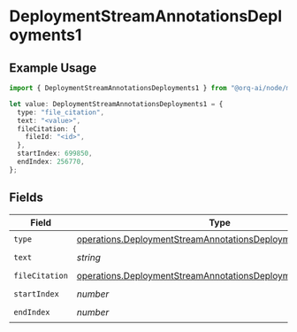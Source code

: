 # DeploymentStreamAnnotationsDeployments1

## Example Usage

```typescript
import { DeploymentStreamAnnotationsDeployments1 } from "@orq-ai/node/models/operations";

let value: DeploymentStreamAnnotationsDeployments1 = {
  type: "file_citation",
  text: "<value>",
  fileCitation: {
    fileId: "<id>",
  },
  startIndex: 699850,
  endIndex: 256770,
};
```

## Fields

| Field                                                                                                                                          | Type                                                                                                                                           | Required                                                                                                                                       | Description                                                                                                                                    |
| ---------------------------------------------------------------------------------------------------------------------------------------------- | ---------------------------------------------------------------------------------------------------------------------------------------------- | ---------------------------------------------------------------------------------------------------------------------------------------------- | ---------------------------------------------------------------------------------------------------------------------------------------------- |
| `type`                                                                                                                                         | [operations.DeploymentStreamAnnotationsDeploymentsRequestType](../../models/operations/deploymentstreamannotationsdeploymentsrequesttype.md)   | :heavy_check_mark:                                                                                                                             | N/A                                                                                                                                            |
| `text`                                                                                                                                         | *string*                                                                                                                                       | :heavy_check_mark:                                                                                                                             | N/A                                                                                                                                            |
| `fileCitation`                                                                                                                                 | [operations.DeploymentStreamAnnotationsDeploymentsFileCitation](../../models/operations/deploymentstreamannotationsdeploymentsfilecitation.md) | :heavy_check_mark:                                                                                                                             | N/A                                                                                                                                            |
| `startIndex`                                                                                                                                   | *number*                                                                                                                                       | :heavy_check_mark:                                                                                                                             | N/A                                                                                                                                            |
| `endIndex`                                                                                                                                     | *number*                                                                                                                                       | :heavy_check_mark:                                                                                                                             | N/A                                                                                                                                            |